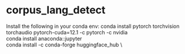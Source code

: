 # corpus_lang_detect
Install the following in your conda env:
conda install pytorch torchvision torchaudio pytorch-cuda=12.1 -c pytorch -c nvidia \
conda install anaconda::jupyter \
conda install -c conda-forge huggingface_hub \
